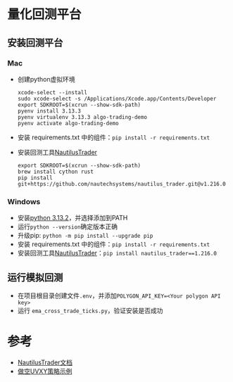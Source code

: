 # 量化回测平台

## 安装回测平台
### Mac
- 创建python虚拟环境
    ```
    xcode-select --install
    sudo xcode-select -s /Applications/Xcode.app/Contents/Developer
    export SDKROOT=$(xcrun --show-sdk-path)
    pyenv install 3.13.3
    pyenv virtualenv 3.13.3 algo-trading-demo
    pyenv activate algo-trading-demo
    ```

- 安装 requirements.txt 中的组件：`pip install -r requirements.txt`
- 安装回测工具[NautilusTrader](https://github.com/nautechsystems/nautilus_trader)
    ```
    export SDKROOT=$(xcrun --show-sdk-path)
    brew install cython rust
    pip install git+https://github.com/nautechsystems/nautilus_trader.git@v1.216.0
    ```
### Windows
- 安装[python 3.13.2](https://www.python.org/downloads/release/python-3132/)，并选择添加到PATH
- 运行`python --version`确定版本正确
- 升级pip: `python -m pip install --upgrade pip`
- 安装 requirements.txt 中的组件：`pip install -r requirements.txt`
- 安装回测工具[NautilusTrader](https://github.com/nautechsystems/nautilus_trader)：`pip install nautilus_trader==1.216.0`

## 运行模拟回测
- 在项目根目录创建文件`.env`，并添加`POLYGON_API_KEY=<Your polygon API key>`
- 运行 `ema_cross_trade_ticks.py`，验证安装是否成功 

# 参考
- [NautilusTrader文档](http://nautilustrader.io/docs/latest/)
- [做空UVXY策略示例](https://medium.com/@truongb.duy/building-a-short-uvxy-strategy-in-python-using-nautilus-trader-296400d54147)
